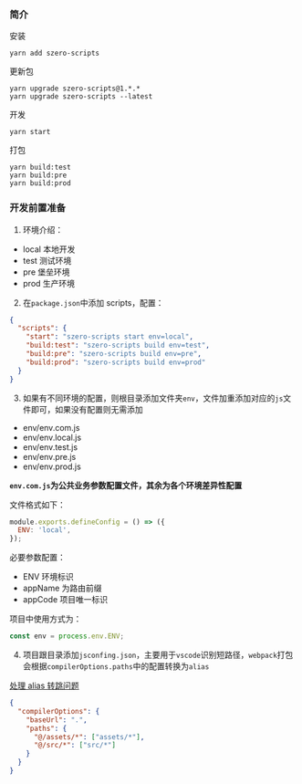 ### 简介

安装

```
yarn add szero-scripts
```

更新包

```shell
yarn upgrade szero-scripts@1.*.*
yarn upgrade szero-scripts --latest
```

开发

```shell
yarn start
```

打包

```shell
yarn build:test
yarn build:pre
yarn build:prod
```

### 开发前置准备

1. 环境介绍：

- local 本地开发
- test 测试环境
- pre 堡垒环境
- prod 生产环境

2. 在`package.json`中添加 scripts，配置：

```json
{
  "scripts": {
    "start": "szero-scripts start env=local",
    "build:test": "szero-scripts build env=test",
    "build:pre": "szero-scripts build env=pre",
    "build:prod": "szero-scripts build env=prod"
  }
}
```

3. 如果有不同环境的配置，则根目录添加文件夹`env`，文件加重添加对应的`js`文件即可，如果没有配置则无需添加

- env/env.com.js
- env/env.local.js
- env/env.test.js
- env/env.pre.js
- env/env.prod.js

**`env.com.js`为公共业务参数配置文件，其余为各个环境差异性配置**

文件格式如下：

```js
module.exports.defineConfig = () => ({
  ENV: 'local',
});
```

必要参数配置：

- ENV 环境标识
- appName 为路由前缀
- appCode 项目唯一标识

项目中使用方式为：

```js
const env = process.env.ENV;
```

4. 项目跟目录添加`jsconfing.json`，主要用于`vscode`识别短路径，`webpack`打包会根据`compilerOptions.paths`中的配置转换为`alias`

[处理 alias 转跳问题](https://code.visualstudio.com/docs/languages/jsconfig)

```json
{
  "compilerOptions": {
    "baseUrl": ".",
    "paths": {
      "@/assets/*": ["assets/*"],
      "@/src/*": ["src/*"]
    }
  }
}
```
